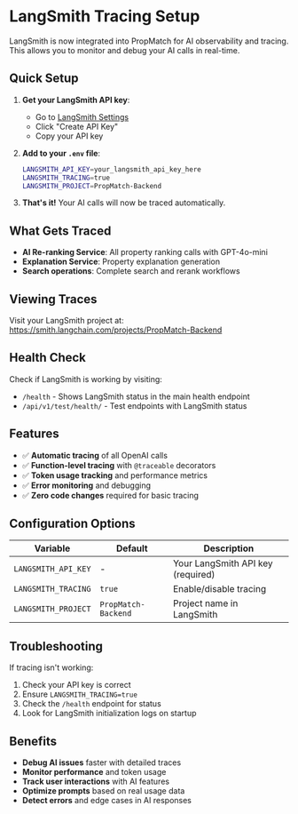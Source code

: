 # LangSmith Tracing Setup

LangSmith is now integrated into PropMatch for AI observability and tracing. This allows you to monitor and debug your AI calls in real-time.

## Quick Setup

1. **Get your LangSmith API key**:
   - Go to [LangSmith Settings](https://smith.langchain.com/settings)
   - Click "Create API Key"
   - Copy your API key

2. **Add to your `.env` file**:
   ```bash
   LANGSMITH_API_KEY=your_langsmith_api_key_here
   LANGSMITH_TRACING=true
   LANGSMITH_PROJECT=PropMatch-Backend
   ```

3. **That's it!** Your AI calls will now be traced automatically.

## What Gets Traced

- **AI Re-ranking Service**: All property ranking calls with GPT-4o-mini
- **Explanation Service**: Property explanation generation
- **Search operations**: Complete search and rerank workflows

## Viewing Traces

Visit your LangSmith project at:
https://smith.langchain.com/projects/PropMatch-Backend

## Health Check

Check if LangSmith is working by visiting:
- `/health` - Shows LangSmith status in the main health endpoint
- `/api/v1/test/health/` - Test endpoints with LangSmith status

## Features

- ✅ **Automatic tracing** of all OpenAI calls
- ✅ **Function-level tracing** with `@traceable` decorators
- ✅ **Token usage tracking** and performance metrics
- ✅ **Error monitoring** and debugging
- ✅ **Zero code changes** required for basic tracing

## Configuration Options

| Variable | Default | Description |
|----------|---------|-------------|
| `LANGSMITH_API_KEY` | - | Your LangSmith API key (required) |
| `LANGSMITH_TRACING` | `true` | Enable/disable tracing |
| `LANGSMITH_PROJECT` | `PropMatch-Backend` | Project name in LangSmith |

## Troubleshooting

If tracing isn't working:

1. Check your API key is correct
2. Ensure `LANGSMITH_TRACING=true`
3. Check the `/health` endpoint for status
4. Look for LangSmith initialization logs on startup

## Benefits

- **Debug AI issues** faster with detailed traces
- **Monitor performance** and token usage
- **Track user interactions** with AI features
- **Optimize prompts** based on real usage data
- **Detect errors** and edge cases in AI responses 